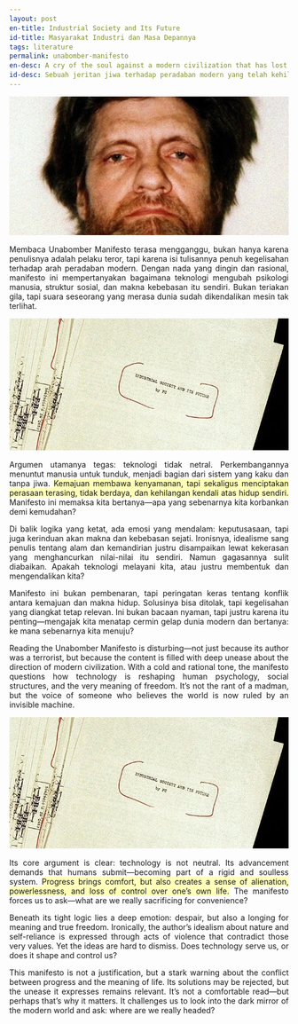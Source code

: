 ```yaml
---
layout: post
en-title: Industrial Society and Its Future
id-title: Masyarakat Industri dan Masa Depannya
tags: literature
permalink: unabomber-manifesto
en-desc: A cry of the soul against a modern civilization that has lost its way
id-desc: Sebuah jeritan jiwa terhadap peradaban modern yang telah kehilangan arah
---
```


<img src="assets/img/037b8b53918a10c5465be81a86f09e7bbd111c6af335eadfec2a752e93fc2c01.webp" alt="Ted Kaczynski">

<div data-lang="id" class="hidden">

<div style="text-align: justify;">
    <p>Membaca Unabomber Manifesto terasa mengganggu, bukan hanya karena penulisnya adalah pelaku teror, tapi karena isi
        tulisannya penuh kegelisahan terhadap arah peradaban modern. Dengan nada yang dingin dan rasional, manifesto ini
        mempertanyakan bagaimana teknologi mengubah psikologi manusia, struktur sosial, dan makna kebebasan itu sendiri.
        Bukan teriakan gila, tapi suara seseorang yang merasa dunia sudah dikendalikan mesin tak terlihat.
    </p>
  
<img src="assets/img/0a4569c7809385dca673e18caf0bcef3ec4f425465b31de4663ba381ab9839bd.webp" alt="Manifesto">

<p> Argumen utamanya tegas: teknologi tidak netral. Perkembangannya menuntut manusia untuk tunduk, menjadi bagian dari sistem yang kaku dan tanpa jiwa. <span style="background-color: rgb(255, 255, 185);"> Kemajuan membawa kenyamanan, tapi sekaligus menciptakan perasaan terasing, tidak berdaya, dan kehilangan kendali atas hidup sendiri.</span> Manifesto ini memaksa kita bertanya—apa yang sebenarnya kita korbankan demi kemudahan? </p>

<p> Di balik logika yang ketat, ada emosi yang mendalam: keputusasaan, tapi juga kerinduan akan makna dan kebebasan sejati. Ironisnya, idealisme sang penulis tentang alam dan kemandirian justru disampaikan lewat kekerasan yang menghancurkan nilai-nilai itu sendiri. Namun gagasannya sulit diabaikan. Apakah teknologi melayani kita, atau justru membentuk dan mengendalikan kita? </p>

<p>Manifesto ini bukan pembenaran, tapi peringatan keras tentang konflik antara kemajuan dan makna hidup. Solusinya bisa ditolak, tapi kegelisahan yang diangkat tetap relevan. Ini bukan bacaan nyaman, tapi justru karena itu penting—mengajak kita menatap cermin gelap dunia modern dan bertanya: ke mana sebenarnya kita menuju? </p>

</div>
</div>

<div data-lang="en">

<div style="text-align: justify;">
    <p>Reading the Unabomber Manifesto is disturbing—not just because its author was a terrorist, but because the content is filled with deep unease about the direction of modern civilization. With a cold and rational tone, the manifesto questions how technology is reshaping human psychology, social structures, and the very meaning of freedom. It’s not the rant of a madman, but the voice of someone who believes the world is now ruled by an invisible machine.</p>
  
<img src="assets/img/0a4569c7809385dca673e18caf0bcef3ec4f425465b31de4663ba381ab9839bd.webp" alt="Manifesto">

<p>Its core argument is clear: technology is not neutral. Its advancement demands that humans submit—becoming part of a rigid and soulless system. <span style="background-color: rgb(255, 255, 185);">Progress brings comfort, but also creates a sense of alienation, powerlessness, and loss of control over one’s own life.</span> The manifesto forces us to ask—what are we really sacrificing for convenience?</p>

<p>Beneath its tight logic lies a deep emotion: despair, but also a longing for meaning and true freedom. Ironically, the author’s idealism about nature and self-reliance is expressed through acts of violence that contradict those very values. Yet the ideas are hard to dismiss. Does technology serve us, or does it shape and control us?</p>

<p>This manifesto is not a justification, but a stark warning about the conflict between progress and the meaning of life. Its solutions may be rejected, but the unease it expresses remains relevant. It’s not a comfortable read—but perhaps that’s why it matters. It challenges us to look into the dark mirror of the modern world and ask: where are we really headed?</p>

</div>
</div>
